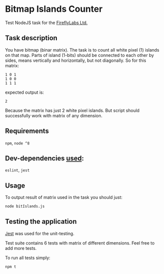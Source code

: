 # Bitmap Islands Counter
Test NodeJS task for the [FireflyLabs Ltd.](http://fireflylabs.ltd/)

## Task description
You have bitmap (binar matrix). 
The task is to count all white pixel (1) islands on that map. 
Parts of island (1-bits) should be connected to each other by sides,
means vertically and horizontally, but not diagonally. 
So for this matrix:
```
1 0 1 
1 0 0 
1 1 1
```
expected output is:
```
2
```
Because the matrix has just 2 white pixel islands. 
But script should successfully work with matrix of any dimension.

## Requirements
`npm`, `node ^8`

## Dev-dependencies [used](package.json):
`eslint`, `jest`

## Usage
To output result of matrix used in the task you should just:
```bash
node bitIslands.js
```

## Testing the application
[Jest](https://jestjs.io/) was used for the unit-testing. 

Test suite contains 6 tests with matrix of different dimensions. 
Feel free to add more tests. 

To run all tests simply:
```bash
npm t
```